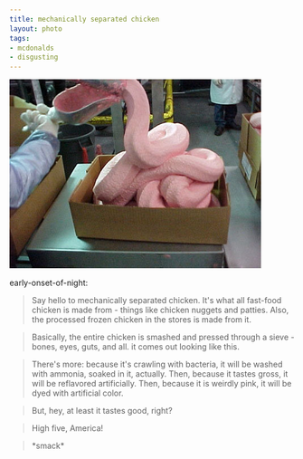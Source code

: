```yaml
--- 
title: mechanically separated chicken
layout: photo
tags:
- mcdonalds
- disgusting
---
```

![](/tumblr_files/tumblr_l9hc319GNU1qar86bo1_500.jpg)

early-onset-of-night:

> Say hello to mechanically separated chicken. It's what all fast-food chicken is made from - things like chicken nuggets and patties. Also, the processed frozen chicken in the stores is made from it.

> Basically, the entire chicken is smashed and pressed through a sieve - bones, eyes, guts, and all. it comes out looking like this.

> There's more: because it's crawling with bacteria, it will be washed with ammonia, soaked in it, actually. Then, because it tastes gross, it will be reflavored artificially. Then, because it is weirdly pink, it will be dyed with artificial color.

> But, hey, at least it tastes good, right?

> High five, America!

> \*smack\*
